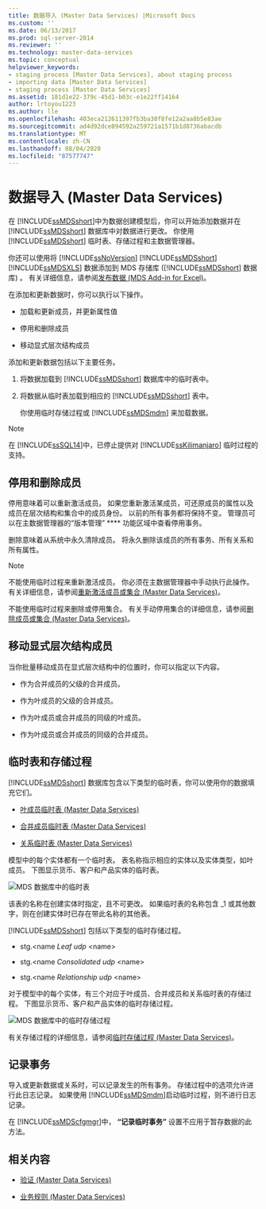 ```yaml
---
title: 数据导入 (Master Data Services) |Microsoft Docs
ms.custom: ''
ms.date: 06/13/2017
ms.prod: sql-server-2014
ms.reviewer: ''
ms.technology: master-data-services
ms.topic: conceptual
helpviewer_keywords:
- staging process [Master Data Services], about staging process
- importing data [Master Data Services]
- staging process [Master Data Services]
ms.assetid: 181d1e22-379c-45d1-b03c-e1e22ff14164
author: lrtoyou1223
ms.author: lle
ms.openlocfilehash: 403eca212611397fb3ba30f8fe12a2aa8b5e83ae
ms.sourcegitcommit: ad4d92dce894592a259721a1571b1d8736abacdb
ms.translationtype: MT
ms.contentlocale: zh-CN
ms.lasthandoff: 08/04/2020
ms.locfileid: "87577747"
---
```

# <a name="data-import-master-data-services"></a>数据导入 (Master Data Services)
  在 [!INCLUDE[ssMDSshort](../includes/ssmdsshort-md.md)]中为数据创建模型后，你可以开始添加数据并在 [!INCLUDE[ssMDSshort](../includes/ssmdsshort-md.md)] 数据库中对数据进行更改。   你使用 [!INCLUDE[ssMDSshort](../includes/ssmdsshort-md.md)] 临时表、存储过程和主数据管理器。

 你还可以使用将 [!INCLUDE[ssNoVersion](../includes/ssnoversion-md.md)] [!INCLUDE[ssMDSshort](../includes/ssmdsshort-md.md)] [!INCLUDE[ssMDSXLS](../includes/ssmdsxls-md.md)] 数据添加到 MDS 存储库 ([!INCLUDE[ssMDSshort](../includes/ssmdsshort-md.md)] 数据库) 。 有关详细信息，请参阅[发布数据 &#40;MDS Add-in for Excel&#41;](microsoft-excel-add-in/overview-importing-data-from-excel-mds-add-in-for-excel.md)。

 在添加和更新数据时，你可以执行以下操作。

-   加载和更新成员，并更新属性值

-   停用和删除成员

-   移动显式层次结构成员

 添加和更新数据包括以下主要任务。

1.  将数据加载到 [!INCLUDE[ssMDSshort](../includes/ssmdsshort-md.md)] 数据库中的临时表中。

2.  将数据从临时表加载到相应的 [!INCLUDE[ssMDSshort](../includes/ssmdsshort-md.md)] 表中。

     你使用临时存储过程或 [!INCLUDE[ssMDSmdm](../includes/ssmdsmdm-md.md)] 来加载数据。

> [!NOTE]
>  在 [!INCLUDE[ssSQL14](../includes/sssql14-md.md)]中，已停止提供对 [!INCLUDE[ssKilimanjaro](../includes/sskilimanjaro-md.md)] 临时过程的支持。

## <a name="deactivating-and-deleting-members"></a>停用和删除成员
 停用意味着可以重新激活成员。 如果您重新激活某成员，可还原成员的属性以及成员在层次结构和集合中的成员身份。 以前的所有事务都将保持不变。 管理员可以在主数据管理器的“版本管理” **** 功能区域中查看停用事务。

 删除意味着从系统中永久清除成员。 将永久删除该成员的所有事务、所有关系和所有属性。

> [!NOTE]
>  不能使用临时过程来重新激活成员。 你必须在主数据管理器中手动执行此操作。 有关详细信息，请参阅[重新激活成员或集合 (Master Data Services)](reactivate-a-member-or-collection-master-data-services.md)。
> 
>  不能使用临时过程来删除或停用集合。 有关手动停用集合的详细信息，请参阅[删除成员或集合 (Master Data Services)](../../2014/master-data-services/delete-a-member-or-collection-master-data-services.md)。

## <a name="moving-explicit-hierarchy-members"></a>移动显式层次结构成员
 当你批量移动成员在显式层次结构中的位置时，你可以指定以下内容。

-   作为合并成员的父级的合并成员。

-   作为叶成员的父级的合并成员。

-   作为叶成员或合并成员的同级的叶成员。

-   作为叶成员或合并成员的同级的合并成员。

## <a name="staging-tables-and-stored-procedures"></a>临时表和存储过程
 [!INCLUDE[ssMDSshort](../includes/ssmdsshort-md.md)] 数据库包含以下类型的临时表，你可以使用你的数据填充它们。

-   [叶成员临时表 (Master Data Services)](../../2014/master-data-services/leaf-member-staging-table-master-data-services.md)

-   [合并成员临时表 (Master Data Services)](../../2014/master-data-services/consolidated-member-staging-table-master-data-services.md)

-   [关系临时表 (Master Data Services)](../../2014/master-data-services/relationship-staging-table-master-data-services.md)

 模型中的每个实体都有一个临时表。 表名称指示相应的实体以及实体类型，如叶成员。 下图显示货币、客户和产品实体的临时表。

 ![MDS 数据库中的临时表](../../2014/master-data-services/media/mds-stagingtables.png "MDS 数据库中的临时表")

 该表的名称在创建实体时指定，且不可更改。 如果临时表的名称包含 _1 或其他数字，则在创建实体时已存在带此名称的其他表。

 [!INCLUDE[ssMDSshort](../includes/ssmdsshort-md.md)] 包括以下类型的临时存储过程。

-   stg.<name _Leaf udp_ \<name>

-   stg.<name _Consolidated udp_ \<name>

-   stg.<name _Relationship udp_ \<name>

 对于模型中的每个实体，有三个对应于叶成员、合并成员和关系临时表的存储过程。  下图显示货币、客户和产品实体的临时存储过程。

 ![MDS 数据库中的临时存储过程](../../2014/master-data-services/media/mds-stagingstoredprocedures.png "MDS 数据库中的临时存储过程")

 有关存储过程的详细信息，请参阅[临时存储过程 (Master Data Services)](../../2014/master-data-services/staging-stored-procedure-master-data-services.md)。

## <a name="logging-transactions"></a>记录事务
 导入或更新数据或关系时，可以记录发生的所有事务。 存储过程中的选项允许进行此日志记录。 如果使用 [!INCLUDE[ssMDSmdm](../includes/ssmdsmdm-md.md)]启动临时过程，则不进行日志记录。

 在 [!INCLUDE[ssMDScfgmgr](../includes/ssmdscfgmgr-md.md)]中， **“记录临时事务”** 设置不应用于暂存数据的此方法。

## <a name="related-content"></a>相关内容

-   [验证 (Master Data Services)](../../2014/master-data-services/validation-master-data-services.md)

-   [业务规则 (Master Data Services)](../../2014/master-data-services/business-rules-master-data-services.md)


